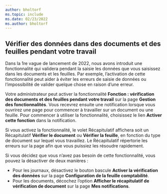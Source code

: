 ```yaml
---
author: bholtorf
ms.topic: include
ms.date: 02/23/2022
ms.author: bholtorf
---
```

## <a name="check-data-in-documents-and-journals-while-you-work"></a>Vérifier des données dans des documents et des feuilles pendant votre travail

Dans la 1re vague de lancement de 2022, nous avons introduit une fonctionnalité qui validera pendant la saisie les données que vous saisissez dans les documents et les feuilles. Par exemple, l’activation de cette fonctionnalité peut aider à éviter les erreurs de saisie de données ou l’impossibilité de valider quelque chose en raison d’une erreur. 

Votre administrateur peut activer la fonctionnalité **Fonction : vérification des documents et des feuilles pendant votre travail** sur la page **Gestion des fonctionnalités**. Vous recevrez ensuite une notification lorsque vous ouvrirez une page pour commencer à travailler sur un document ou une feuille. Pour commencer à utiliser la fonctionnalité, choisissez le lien **Activer cette fonction** dans la notification. 

Si vous activez la fonctionnalité, le volet Récapitulatif affichera soit un Récapitulatif **Vérifier le document** ou **Vérifier la feuille**, en fonction du type de document sur lequel vous travaillez. Le Récapitulatif répertorie les erreurs sur la page afin que vous puissiez les résoudre rapidement.

Si vous décidez que vous n’avez pas besoin de cette fonctionnalité, vous pouvez la désactiver de deux manières :

* Pour les journaux, désactivez le bouton bascule **Activer la vérification des données** sur la page **Configuration de la feuille comptabilité**.
* Pour les documents, décochez l’option **Afficher le récapitulatif de vérification de document** sur la page **Mes notifications**.
